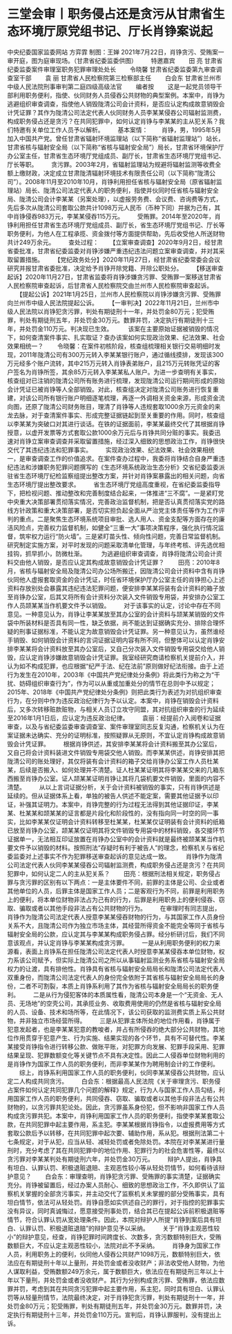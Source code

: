 # 三堂会审丨职务侵占还是贪污从甘肃省生态环境厅原党组书记、厅长肖铮案说起

中央纪委国家监委网站 方弈霏
制图：王婵
2021年7月22日，肖铮贪污、受贿案一审开庭，图为庭审现场。（甘肃省纪委监委供图）
　　特邀嘉宾
　　田 亮 甘肃省纪委监委案件审理室职务犯罪审理处处长
　　令晓馨 甘肃省纪委监委第九审查调查室干部
　　袁 丽 甘肃省人民检察院第三检察部主任
　　白会东 甘肃省兰州市中级人民法院刑事审判第二庭四级高级法官
　　编者按
　　这是一起党员领导干部利用职务便利，指使、伙同财务人员侵吞公共财物的典型案例。本案中，肖铮为逃避组织审查调查，指使他人销毁陇清公司会计资料，是否应认定构成故意销毁会计凭证罪？其作为陇清公司法定代表人伙同财务人员李某某侵吞公司辐射监测费，构成职务侵占还是贪污？在共同犯罪中，如何认定肖铮与李某某的主从犯关系？我们特邀有关单位工作人员予以解析。
　　基本案情：
　　肖铮，男，1995年5月加入中国共产党。曾任甘肃省辐射环境监理站（以下简称“省辐射监理站”）站长，甘肃省核与辐射安全局（以下简称“省核与辐射安全局”）局长，甘肃省环境保护厅办公室主任，甘肃省生态环境厅党组成员、副厅长，甘肃省生态环境厅党组书记、厅长等职。
　　贪污罪。2003年2月，省辐射监理站为规避将辐射监测等收费全额上缴财政，决定成立甘肃陇清辐射环境技术有限责任公司（以下简称“陇清公司”）。2008年11月至2010年10月，肖铮利用担任省核与辐射安全局（原省辐射监理站）局长、陇清公司法定代表人的职务便利，指使并伙同时任省核与辐射安全局、陇清公司会计李某某（另案处理），以虚报劳务费、会议费、咨询费等方式，先后多次从陇清公司套取公款共计1098万元人民币（币种下同）并据为己有，其中肖铮侵吞983万元，李某某侵吞115万元。
　　受贿罪。2014年至2020年，肖铮利用担任甘肃省生态环境厅党组成员、副厅长，省生态环境厅党组书记、厅长等职务便利，为他人在工程承揽、资金拨付等方面提供帮助，先后收受他人所送财物共计249万余元。
　　查处过程：
　　【立案审查调查】2020年9月2日，经甘肃省委批准，甘肃省纪委监委对肖铮涉嫌严重违纪违法问题立案审查调查，并对其采取留置措施。
　　【党纪政务处分】2020年11月27日，经甘肃省纪委常委会会议研究并报甘肃省委批准，决定给予肖铮开除党籍、开除公职处分。
　　【移送审查起诉】2020年11月27日，甘肃省监委将肖铮涉嫌贪污罪、受贿罪一案移送甘肃省人民检察院审查起诉，后甘肃省人民检察院交由兰州市人民检察院审查起诉。
　　【提起公诉】2021年1月25日，兰州市人民检察院以肖铮涉嫌贪污罪、受贿罪向兰州市中级人民法院提起公诉。
　　【一审判决】2022年11月21日，兰州市中级人民法院以肖铮犯贪污罪，判处有期徒刑十一年，并处罚金80万元；犯受贿罪，判处有期徒刑五年，并处罚金30万元。数罪并罚，决定执行有期徒刑十三年，并处罚金110万元。判决现已生效。
　　 该案在主要原始证据被销毁的情况下，如何查清案件事实、扎实取证？查办该案如何实现政治效果、纪法效果、社会效果相统一？
　　令晓馨：在案件初核阶段，核查组梳理相关银行交易明细时发现，2011年陇清公司有300万元转入李某某银行账户，通过循线摸排，发现该300万元经多个账户流转，其中215万元转入肖铮表弟账户，且215万元转账凭证的客户签名为肖铮所签，其余85万元转入李某某私人账户。为进一步查明有关事实，核查组对已注销的陇清公司所有账务进行梳理，发现陇清公司运行期间形成的原始会计凭证已被肖铮等人全部销毁。对此，核查组决定对陇清公司账务进行恢复重建，对该公司所有银行账户明细逐笔梳理，再逐一外调相关资金来源，形成资金流向图，还原了陇清公司财务账目，理清了肖铮等人违规套取1000余万元资金的来龙去脉，对于查清案件事实、形成完整证据链起到至关重要的作用。同时，核查组以李某某为突破口对其进行谈话。在铁的证据面前，李某某最终交代了其根据肖铮授意，以虚开发票等方式套取公款1000余万元后与肖铮共同分赃的事实。我委迅速对肖铮立案审查调查并采取留置措施，经过深入细致的思想政治工作，肖铮很快交代了其违纪违法和犯罪事实。
　　实现政治效果、纪法效果、社会效果相统一，是审查调查工作的价值追求。在案件查办过程中，我委将肖铮结合自身严重违纪违法和涉嫌职务犯罪问题撰写的《生态环境系统政治生态分析》交省纪委监委派驻省生态环境厅纪检监察组提出整改方案，并针对肖铮案暴露出的相关问题，向省生态环境厅提出整改要求。
　　省生态环境厅党组高度重视，在省纪委监委指导下，把检视问题、推动整改和完善制度结合起来，一体推进“三不腐”。一是紧盯党中央重大决策部署贯彻落实情况，完善政治监督机制，把是否认真贯彻落实党的路线方针政策和重大决策部署，是否切实担负起全面从严治党主体责任等作为工作评判的重点。二是聚焦生态环境系统项目审批、选人用人、资金支配等方面存在的廉洁风险点，完善权力监督机制，如健全“三重一大”事项决策程序，强化执行情况监督，筑牢权力运行“防火墙”。三是紧盯苗头性、倾向性问题，完善日常监督机制。研究制定实施方案，对平时发现的问题采取清单化管理，与年终考核、评先选优相挂钩，抓早抓小，防微杜渐。
　　 为逃避组织审查调查，肖铮将陇清公司会计资料交由他人销毁，是否应认定其构成故意销毁会计凭证罪？
　　田亮：2010年8月，省核与辐射安全局及陇清公司办公场所搬迁，因陇清公司会计资料中含有肖铮伙同他人虚报套取资金的会计凭证，时任省环境保护厅办公室主任的肖铮担心上述资料存放别处会暴露其违纪违法犯罪问题，便安排李某某将装有会计资料的箱子放至肖铮办公室，后其又将所有会计资料分次装入文件销毁专用袋，并安排办公室工作人员颉某某当作机要文件予以销毁。
　　对于该事实的认定，讨论中存在不同意见。一种意见认为，肖铮让李某某放至其办公室的会计资料与颉某某销毁的文件袋中所装材料是否具有同一性，缺乏依据，尚不能达到证据确实充分、排除合理怀疑的刑事证据标准，不能认定为故意销毁会计凭证罪。另一种意见认为，虽然谁经手销毁、如何销毁会计资料的言词证据证明内容有所不同，但整体可以认定肖铮安排李某某将会计资料放至其办公室后，又自己分次装入文件销毁专用袋交给他人销毁，应认定肖铮涉嫌故意销毁会计凭证罪。我室经研究商请检察机关提前介入，并认为如不构成犯罪，也应根据“纪严于法、纪在法前”原则做好纪法衔接。由于上述行为发生在2010年，2003年《中国共产党纪律处分条例》将此类行为称之为“干扰、妨碍组织审查行为”，作为可以从重或加重处分的情节在总则中予以规定；2015年、2018年《中国共产党纪律处分条例》则把此类行为表述为对抗组织审查行为，在分则中作为违反政治纪律行为予以认定。本案中，肖铮在销毁会计资料后，又多次转移赃款赃物，与相关人员订立攻守同盟，其对抗组织审查的行为延续至2016年1月1日后，应认定为违反政治纪律。
　　袁丽：经提前介入阅卷和证据审查，以及与省纪委监委审查调查室、案件审理室同志反复沟通，检察机关认为在案证据未达确实、充分的证明标准，按照疑罪从无原则，不宜认定肖铮构成故意销毁会计凭证罪。
　　根据肖铮供述，其安排李某某将会计资料搬至其办公室后，又自己将会计资料装进文件销毁专用袋交他人销毁。而李某某供述，肖铮安排其把陇清公司的账处理好，其仅将装有会计资料的箱子交给肖铮办公室工作人员杜某某，后续是否搬入、如何处理并不清楚。证人杜某某证明其将李某某交来的几箱东西搬至肖铮办公室。证人颉某某证明肖铮让其将几袋机要文件销毁，里面的内容不清楚。
　　从以上言词证据分析，关于会计资料被销毁的事实，只有肖铮供述是延续的。但从证据体系上看，单独的被告人供述不能定案，需要其他证据予以印证，补强其证明力。本案中，肖铮完整的行为过程无法得到其他证据印证，李某某、杜某某和颉某某的证言都是片段化和阶段性的，没有指向同一时空的同一事实，比如李某某仅证明会计资料转移至杜某某，杜某某仅证明装有会计资料的纸箱已放至肖铮办公室，颉某某仅证明其将文件销毁专用袋中的材料销毁，各交接环节证据单一，无法相互印证放置在肖铮办公室中的会计资料就是最终被颉某某当作机要文件予以销毁的材料。按照刑法“存疑时有利于被告人”的理念，检察机关与省纪委监委对上述事实不作为犯罪移送审查起诉的意见达成一致。
　　 肖铮作为陇清公司法定代表人伙同李某某侵吞公司辐射监测费，构成职务侵占还是贪污？在共同犯罪中，如何认定二人的主从犯关系？
　　田亮：根据刑法相关规定，职务侵占罪与贪污罪的区别有以下两点：一是主体要件不同，前罪的主体是公司、企业或者其他单位的人员，后罪主体是国家工作人员；二是客观行为不同，前罪是利用职务上的便利，将本单位财物非法占为己有的行为，后罪是利用职务上的便利侵吞、窃取、骗取或者以其他手段非法占有公共财物的行为。
　　在审理时有同志提出，肖铮作为陇清公司法定代表人授意李某某侵吞财物的行为，与其国家工作人员身份关系不大，且陇清公司作为独立市场主体，其经营所得资金不能完全等同于省核与辐射安全局的公款，应认定其与李某某构成职务侵占罪。经分析研讨后，我们不同意该观点，并认定肖铮与李某某构成贪污罪。
　　一是从利用职务便利的权力来源看，表面上肖铮系在担任陇清公司法定代表人时授意李某某侵吞本单位财物，权力系该公司赋予，但实际上陇清公司之所以从事辐射监测业务系省核与辐射安全局权力的让渡，具有排他性。肖铮具有省核与辐射安全局局长和陇清公司法定代表人双重身份，而陇清公司法定代表人的身份完全依附于其省核与辐射安全局局长的身份，二者不可割裂，本质上肖铮系利用了其作为省核与辐射安全局局长的职务便利。
　　二是从行为侵犯客体的本质属性看，陇清公司本身是一个“无资金、无人员、无场地”的空壳公司，其承揽业务、收取费用使用的仍然是省核与辐射安全局的人员、设备、技术和场所等，在此情况下，该公司获取的监测费实质上系公共财物，并非独立市场经营所得。
　　三是从犯罪主体所处的地位作用看，肖铮属于犯意发起者，也是李某某犯意的教唆者，并占有所侵吞的绝大部分公共财物，其地位作用贯穿于犯意产生、行为实施、结果实现的各个环节，具有不可替代性。李某某接受肖铮指令进行转移公款、做账平账，对犯罪方向发展、犯罪手段采用、犯罪结果呈现、犯罪数额变化等关键节点不具有决定性。因此二人侵吞单位财物利用的是肖铮作为国家工作人员的职务便利，而非李某某作为聘用制会计的工作便利。
　　综上，肖铮系利用国家工作人员的职务便利，伙同李某某侵吞公共财物，应认定二人构成共同贪污。
　　白会东：根据最高人民法院《关于审理贪污、职务侵占案件如何认定共同犯罪几个问题的解释》规定，行为人与国家工作人员勾结，利用国家工作人员的职务便利，共同侵吞、窃取、骗取或者以其他手段非法占有公共财物的，以贪污罪共犯论处。因此，贪污罪虽系身份犯，但不影响非国家工作人员构成贪污罪共犯。本案中，肖铮利用国家工作人员的职务便利，指使李某某套取公款，在共同犯罪中起主要作用，系主犯。李某某根据肖铮指令，以虚报费用等方式套取公款后予以转移，在共同犯罪中起次要、辅助作用，系从犯。根据刑法第二十七条规定，对于从犯，应当从轻、减轻处罚或者免除处罚。本院在对李某某进行量刑时，充分考虑了其在共同犯罪中的地位作用、犯罪行为的社会危害性等，最终以贪污罪对李某某判处有期徒刑六年，并处罚金30万元。
　　辩护人提出，肖铮具有坦白、认罪认罚、积极退赃退赔、主观恶性较小等从轻处罚情节，如何看待该辩护意见？
　　白会东：审理查明，肖铮犯贪污罪、受贿罪的事实清楚，证据确实充分。肖铮被留置后，经过办案人员耐心、细致的思想政治工作，不久即供认了监察机关掌握的全部贪污事实，并主动交代了监察机关未掌握的部分受贿事实，具有坦白情节，依法可从轻处罚。肖铮自愿如实供述自己的罪行，对于指控的犯罪事实没有异议，同时真诚悔过，愿意接受刑事处罚，结合其已在提起公诉前积极退赃等情节，符合认罪认罚从宽处理条件。因此，本院对辩护人所提“肖铮到案后具有坦白、认罪认罚、积极退赃退赔”的辩护意见予以采纳。
　　关于“肖铮主观恶性较小”的辩护意见，经查，肖铮犯罪时间跨度长、次数多，贪污数额特别巨大，受贿数额巨大，不应认定主观恶性较小，法院对此不予采纳。
　　肖铮身为国家工作人员，利用职务上的便利，伙同他人侵吞公共财产1098万元，数额特别巨大，依法应在有期徒刑十年以上量刑，并处罚金或者没收财产；非法收受他人财物，为他人谋取利益，受贿数额249万余元，属于数额巨大，依法应在有期徒刑三年以上十年以下量刑，并处罚金或者没收财产。其行为分别构成贪污罪、受贿罪，依法应数罪并罚，考虑到其在共同贪污犯罪中起主要作用，系主犯，同时具有坦白、认罪认罚等从轻量刑情节，法院最终决定，对于肖铮犯贪污罪，判处有期徒刑十一年，并处罚金80万元；犯受贿罪，判处有期徒刑五年，并处罚金30万元。数罪并罚，决定执行有期徒刑十三年，并处罚金110万元。宣判后，肖铮认罪服判，没有提出上诉。